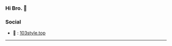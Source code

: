 ### Hi Bro. 👋

<!--
**103style/103style** is a ✨ _special_ ✨ repository because its `README.md` (this file) appears on your GitHub profile.

Here are some ideas to get you started:

- 🔭 I’m currently working on ...
- 🌱 I’m currently learning ...
- 👯 I’m looking to collaborate on ...
- 🤔 I’m looking for help with ...
- 💬 Ask me about ...
- 📫 How to reach me: ...
- 😄 Pronouns: ...
- ⚡ Fun fact: ...




### Code Stats
![103style's github stats](https://github-readme-stats.vercel.app/api?username=103style&show_icons=true&theme=dracula)

---- 

-->

### Social

- 👻 : [103style.top](http://103style.top)

----

<!--

### Contact me
wtimexiaoke@gmail.com


-->
